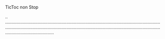 TicToc non Stop

..
...............................................................................................................................................................................................................................................................................................
